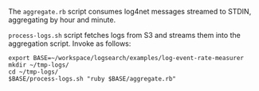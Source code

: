 The `aggregate.rb` script consumes log4net messages streamed to STDIN, aggregating by hour and minute. 

`process-logs.sh` script fetches logs from S3 and streams them into the aggregation script.  Invoke as follows:

```
export BASE=~/workspace/logsearch/examples/log-event-rate-measurer
mkdir ~/tmp-logs/
cd ~/tmp-logs/
$BASE/process-logs.sh "ruby $BASE/aggregate.rb"
```
